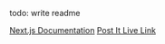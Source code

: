 todo: write readme

[Next.js Documentation](https://nextjs.org/docs)
[Post It Live Link](https://post-it-topaz.vercel.app/)
